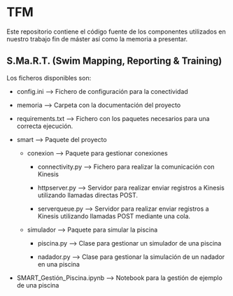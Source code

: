 # TFM

Este repositorio contiene el código fuente de los componentes utilizados en nuestro trabajo fin de máster así como la memoria a presentar.

## S.Ma.R.T. (Swim Mapping, Reporting & Training)

Los ficheros disponibles son:

* config.ini --> Fichero de configuración para la conectividad

* memoria --> Carpeta con la documentación del proyecto

* requirements.txt --> Fichero con los paquetes necesarios para una correcta ejecución.

* smart --> Paquete del proyecto

  * conexion --> Paquete para gestionar conexiones
  
    * connectivity.py --> Fichero para realizar la comunicación con Kinesis
    
    * httpserver.py --> Servidor para realizar enviar registros a Kinesis utilizando llamadas directas POST.
    
    * serverqueue.py --> Servidor para realizar enviar registros a Kinesis utilizando llamadas POST mediante una cola.

  * simulador --> Paquete para simular la piscina
  
    * piscina.py --> Clase para gestionar un simulador de una piscina
    
    * nadador.py --> Clase para gestionar la simulación de un nadador en una piscina

* SMART_Gestión_Piscina.ipynb --> Notebook para la gestión de ejemplo de una piscina
